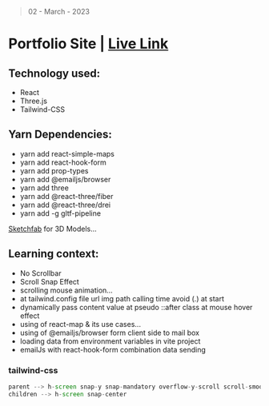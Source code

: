 > 02 - March - 2023

# Portfolio Site | [Live Link](https://p2-site-3js.netlify.app)

## Technology used:
* React
* Three.js
* Tailwind-CSS

## Yarn Dependencies:
* yarn add react-simple-maps
* yarn add react-hook-form
* yarn add prop-types
* yarn add @emailjs/browser
* yarn add three
* yarn add @react-three/fiber
* yarn add @react-three/drei
* yarn add -g gltf-pipeline

[Sketchfab](https://sketchfab.com) for 3D Models...

## Learning context:
* No Scrollbar
* Scroll Snap Effect
* scrolling mouse animation...
* at tailwind.config file url img path calling time avoid (.) at start
* dynamically pass content value at pseudo ::after class at mouse hover effect
* using of react-map & its use cases...
* using of @emailjs/browser form client side to mail box
* loading data from environment variables in vite project
* emailJs with react-hook-form combination data sending


### tailwind-css 
```jsx
parent --> h-screen snap-y snap-mandatory overflow-y-scroll scroll-smooth
children --> h-screen snap-center
```